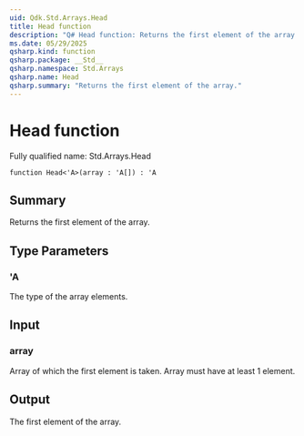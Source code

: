 ```yaml
---
uid: Qdk.Std.Arrays.Head
title: Head function
description: "Q# Head function: Returns the first element of the array."
ms.date: 05/29/2025
qsharp.kind: function
qsharp.package: __Std__
qsharp.namespace: Std.Arrays
qsharp.name: Head
qsharp.summary: "Returns the first element of the array."
---
```


# Head function

Fully qualified name: Std.Arrays.Head

```qsharp
function Head<'A>(array : 'A[]) : 'A
```

## Summary
Returns the first element of the array.

## Type Parameters
### 'A
The type of the array elements.

## Input
### array
Array of which the first element is taken. Array must have at least 1 element.

## Output
The first element of the array.
